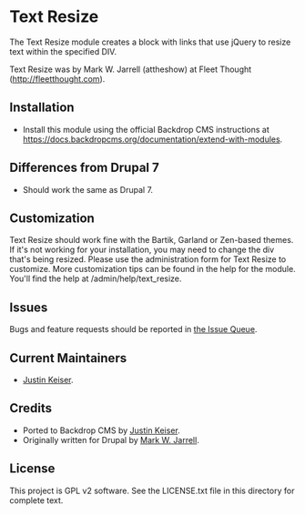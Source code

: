 Text Resize
======================
The Text Resize module creates a block with links that use
jQuery to resize text within the specified DIV.

Text Resize was by Mark W. Jarrell (attheshow) at
Fleet Thought (http://fleetthought.com).


Installation
------------

- Install this module using the official Backdrop CMS instructions at
  https://docs.backdropcms.org/documentation/extend-with-modules.

Differences from Drupal 7
-------------------------

- Should work the same as Drupal 7.

Customization
-------

Text Resize should work fine with the Bartik, Garland or Zen-based themes.  If it's not working for your
installation, you may need to change the div that's being resized. Please use the administration form for
Text Resize to customize. More customization tips can be found in the help for the module.
You'll find the help at /admin/help/text_resize.

Issues
------

Bugs and feature requests should be reported in [the Issue Queue](https://github.com/backdrop-contrib/text_resize/issues).

Current Maintainers
-------------------

- [Justin Keiser](https://github.com/keiserjb).

Credits 
-------

- Ported to Backdrop CMS by [Justin Keiser](https://github.com/keiserjb).
- Originally written for Drupal by [Mark W. Jarrell](https://github.com/attheshow).


License
-------

This project is GPL v2 software.
See the LICENSE.txt file in this directory for complete text.
